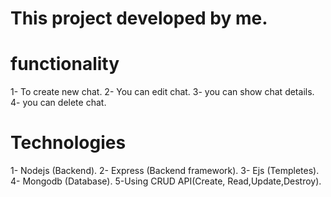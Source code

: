 

# This project developed by me.

# functionality

1- To create new chat.
2- You can edit chat.
3- you can show  chat details.
4- you can delete chat.

# Technologies

1- Nodejs (Backend).
2- Express (Backend framework).
3- Ejs (Templetes).
4- Mongodb (Database).
5-Using CRUD API(Create, Read,Update,Destroy).
